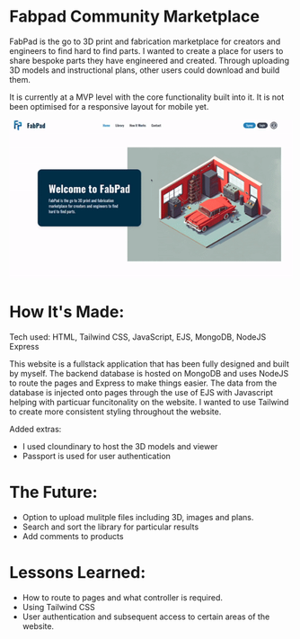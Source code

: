 # Fabpad Community Marketplace

FabPad is the go to 3D print and fabrication marketplace for creators and engineers to find hard to find parts. I wanted to create a place for users to share bespoke parts they have engineered and created. Through uploading 3D models and instructional plans, other users could download and build them.

It is currently at a MVP level with the core functionality built into it. It is not been optimised for a responsive layout for mobile yet.

![image](https://raw.githubusercontent.com/GreenEagleKing/100hrs-project/8e3cb02ae1d584876672c76f5b71c9beab22aaec/public/imgs/forGithub/fabpad-gif.gif)

# How It's Made:
Tech used: HTML, Tailwind CSS, JavaScript, EJS, MongoDB, NodeJS Express

This website is a fullstack application that has been fully designed and built by myself. The backend database is hosted on MongoDB and uses NodeJS to route the pages and Express to make things easier. The data from the database is injected onto pages through the use of EJS with Javascript helping with particuar funcitonality on the website. I wanted to use Tailwind to create more consistent styling throughout the website.  

Added extras: 
- I used cloundinary to host the 3D models and viewer
- Passport is used for user authentication

# The Future:
- Option to upload mulitple files including 3D, images and plans.
- Search and sort the library for particular results
- Add comments to products

# Lessons Learned:
- How to route to pages and what controller is required.
- Using Tailwind CSS
- User authentication and subsequent access to certain areas of the website.
